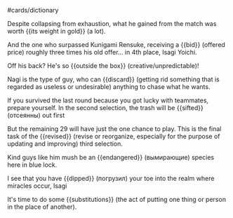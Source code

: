 #cards/dictionary 

Despite collapsing from exhaustion, what he gained from the match was worth {{its weight in gold}} (a lot).

And the one who surpassed Kunigami Rensuke, receiving a {{bid}} (offered price) roughly three times his old offer... in 4th place, Isagi Yoichi. 

Off his back?  He's so {{outside the box}} (creative/unpredictable)!

Nagi is the type of guy, who can {{discard}} (getting rid something that is regarded as useless or undesirable) anything to chase what he wants.

If you survived the last round because you got lucky with teammates, prepare yourself. In the second selection, the trash will be {{sifted}} (отсеянны) out first 

But the remaining 29 will have just the one chance to play. This is the final task of the {{revised}} (revise or reorganize, especially for the purpose of updating and improving) third selection. <!--SR:!2024-01-31,10,250-->

Kind guys like him mush be an {{endangered}} (вымирающие) species here in blue lock. <!--SR:!2024-03-05,36,250-->

I see that you have {{dipped}} (погрузил) your toe into the realm where miracles occur, Isagi <!--SR:!2024-02-03,10,270-->

It's time to do some {{substitutions}} (the act of putting one thing or person in the place of another). <!--SR:!2024-02-10,19,250-->
